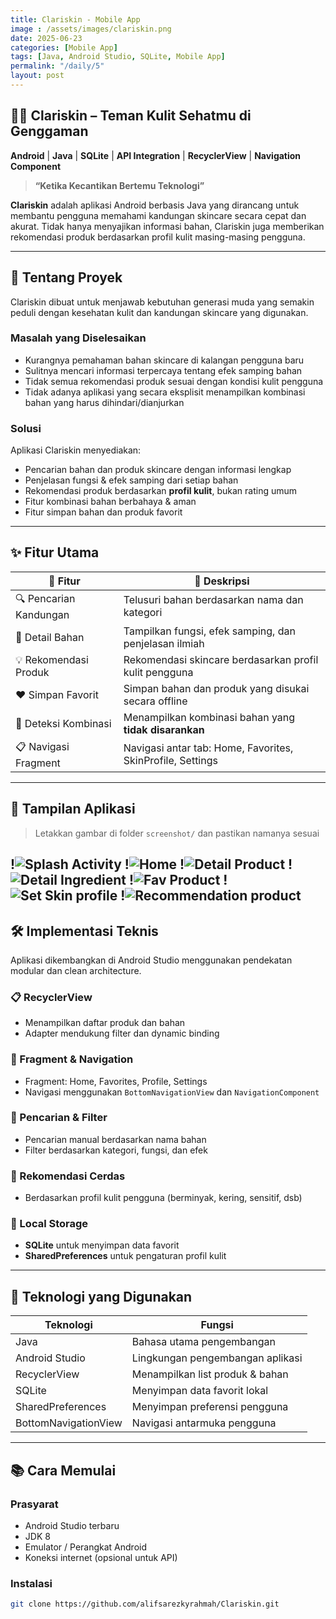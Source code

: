 ```yaml
---
title: Clariskin - Mobile App
image : /assets/images/clariskin.png
date: 2025-06-23
categories: [Mobile App]
tags: [Java, Android Studio, SQLite, Mobile App]
permalink: "/daily/5"
layout: post
---
```


## 💆‍♀️ Clariskin – Teman Kulit Sehatmu di Genggaman

**Android** | **Java** | **SQLite** | **API Integration** | **RecyclerView** | **Navigation Component**

> **“Ketika Kecantikan Bertemu Teknologi”**

**Clariskin** adalah aplikasi Android berbasis Java yang dirancang untuk membantu pengguna memahami kandungan skincare secara cepat dan akurat. Tidak hanya menyajikan informasi bahan, Clariskin juga memberikan rekomendasi produk berdasarkan profil kulit masing-masing pengguna.

---


## 🎯 Tentang Proyek

Clariskin dibuat untuk menjawab kebutuhan generasi muda yang semakin peduli dengan kesehatan kulit dan kandungan skincare yang digunakan.

### Masalah yang Diselesaikan
- Kurangnya pemahaman bahan skincare di kalangan pengguna baru  
- Sulitnya mencari informasi terpercaya tentang efek samping bahan  
- Tidak semua rekomendasi produk sesuai dengan kondisi kulit pengguna  
- Tidak adanya aplikasi yang secara eksplisit menampilkan kombinasi bahan yang harus dihindari/dianjurkan  

### Solusi
Aplikasi Clariskin menyediakan:
- Pencarian bahan dan produk skincare dengan informasi lengkap  
- Penjelasan fungsi & efek samping dari setiap bahan  
- Rekomendasi produk berdasarkan **profil kulit**, bukan rating umum  
- Fitur kombinasi bahan berbahaya & aman  
- Fitur simpan bahan dan produk favorit  

---

## ✨ Fitur Utama

| 🔧 Fitur | 📌 Deskripsi |
|--------|-------------|
| 🔍 Pencarian Kandungan | Telusuri bahan berdasarkan nama dan kategori |
| 📖 Detail Bahan | Tampilkan fungsi, efek samping, dan penjelasan ilmiah |
| 💡 Rekomendasi Produk | Rekomendasi skincare berdasarkan profil kulit pengguna |
| ❤️ Simpan Favorit | Simpan bahan dan produk yang disukai secara offline |
| 🚨 Deteksi Kombinasi | Menampilkan kombinasi bahan yang **tidak disarankan** |
| 📋 Navigasi Fragment | Navigasi antar tab: Home, Favorites, SkinProfile, Settings |

---

## 📱 Tampilan Aplikasi

> Letakkan gambar di folder `screenshot/` dan pastikan namanya sesuai

!![Splash Activity](/assets/images/mobile1.jpeg)
!![Home](/assets/images/mobile2.jpeg)
!![Detail Product](/assets/images/mobile3.jpeg)
!![Detail Ingredient](/assets/images/mobile4.jpeg)
!![Fav Product](/assets/images/mobile5.jpeg)
!![Set Skin profile](/assets/images/mobile6.jpeg)
!![Recommendation product](/assets/images/mobile7.jpeg)
---

## 🛠️ Implementasi Teknis

Aplikasi dikembangkan di Android Studio menggunakan pendekatan modular dan clean architecture.

### 📋 RecyclerView
- Menampilkan daftar produk dan bahan  
- Adapter mendukung filter dan dynamic binding  

### 📂 Fragment & Navigation
- Fragment: Home, Favorites, Profile, Settings  
- Navigasi menggunakan `BottomNavigationView` dan `NavigationComponent`

### 🔎 Pencarian & Filter
- Pencarian manual berdasarkan nama bahan  
- Filter berdasarkan kategori, fungsi, dan efek  

### 🧠 Rekomendasi Cerdas
- Berdasarkan profil kulit pengguna (berminyak, kering, sensitif, dsb)  


### 💾 Local Storage
- **SQLite** untuk menyimpan data favorit  
- **SharedPreferences** untuk pengaturan profil kulit 

---

## 🧱 Teknologi yang Digunakan

| Teknologi | Fungsi |
|----------|--------|
| Java | Bahasa utama pengembangan |
| Android Studio | Lingkungan pengembangan aplikasi |
| RecyclerView | Menampilkan list produk & bahan |
| SQLite | Menyimpan data favorit lokal |
| SharedPreferences | Menyimpan preferensi pengguna |
| BottomNavigationView | Navigasi antarmuka pengguna |

---

## 📚 Cara Memulai

### Prasyarat
- Android Studio terbaru  
- JDK 8  
- Emulator / Perangkat Android  
- Koneksi internet (opsional untuk API)

### Instalasi

```bash
git clone https://github.com/alifsarezkyrahmah/Clariskin.git
```
